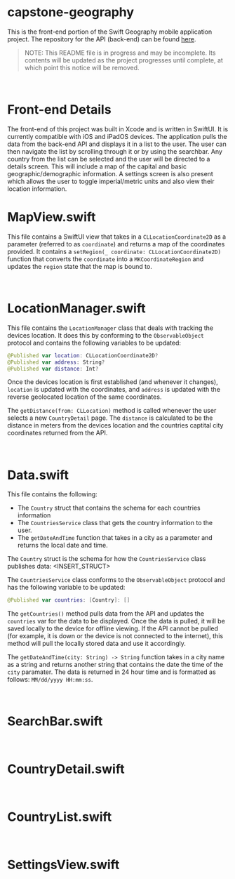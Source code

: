 # capstone-geography
This is the front-end portion of the Swift Geography mobile application project. The repository for the API (back-end) can be found [here](https://github.com/EZIC13/capstone-api).

> NOTE: This README file is in progress and may be incomplete. Its contents will be updated as the project progresses until complete, at which point this notice will be removed.

<br/>

# Front-end Details
The front-end of this project was built in Xcode and is written in SwiftUI. It is currently compatible with iOS and iPadOS devices. The application pulls the data from the back-end API and displays it in a list to the user. The user can then navigate the list by scrolling through it or by using the searchbar. Any country from the list can be selected and the user will be directed to a details screen. This will include a map of the capital and basic geographic/demographic information. A settings screen is also present which allows the user to toggle imperial/metric units and also view their location information.

# MapView.swift
This file contains a SwiftUI view that takes in a `CLLocationCoordinate2D` as a parameter (referred to as `coordinate`) and returns a map of the coordinates provided. It contains a `setRegion(_ coordinate: CLLocationCoordinate2D)` function that converts the `coordinate` into a `MKCoordinateRegion` and updates the `region` state that the map is bound to.

<br/>

# LocationManager.swift
This file contains the `LocationManager` class that deals with tracking the devices location. It does this by conforming to the `ObservableObject` protocol and contains the following variables to be updated:
```swift
@Published var location: CLLocationCoordinate2D?
@Published var address: String?
@Published var distance: Int?
```
Once the devices location is first established (and whenever it changes), `location` is updated with the coordinates, and `address` is updated with the reverse geolocated location of the same coordinates.

The `getDistance(from: CLLocation)` method is called whenever the user selects a new `CountryDetail` page. The `distance` is calculated to be the distance in meters from the devices location and the countries captital city coordinates returned from the API.

<br/>

# Data.swift
This file contains the following:
- The `Country` struct that contains the schema for each countries information
- The `CountriesService` class that gets the country information to the user. 
- The `getDateAndTime` function that takes in a city as a parameter and returns the local date and time. 

The `Country` struct is the schema for how the `CountriesService` class publishes data: <INSERT_STRUCT>

The `CountriesService` class conforms to the `ObservableObject` protocol and has the following variable to be updated: 
```swift
@Published var countries: [Country]: []
```
The `getCountries()` method pulls data from the API and updates the `countries` var for the data to be displayed. Once the data is pulled, it will be saved locally to the device for offline viewing. If the API cannot be pulled (for example, it is down or the device is not connected to the internet), this method will pull the locally stored data and use it accordingly.

The `getDateAndTime(city: String) -> String` function takes in a city name as a string and returns another string that contains the date the time of the `city` paramater. The data is returned in 24 hour time and is formatted as follows: `MM/dd/yyyy HH:mm:ss`.

<br/>

# SearchBar.swift

<br/>

# CountryDetail.swift

<br/>

# CountryList.swift

<br/>

# SettingsView.swift
